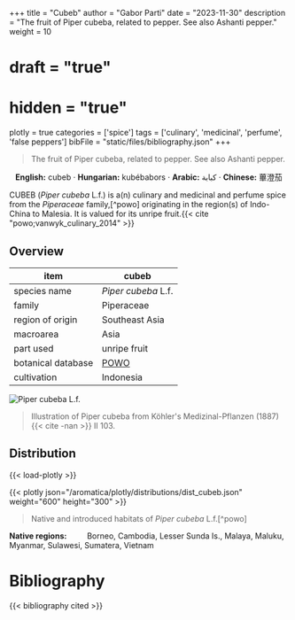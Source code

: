 +++
title = "Cubeb"
author = "Gabor Parti"
date = "2023-11-30"
description = "The fruit of Piper cubeba, related to pepper. See also Ashanti pepper."
weight = 10
# draft = "true"
# hidden = "true"
plotly = true
categories = ['spice']
tags = ['culinary', 'medicinal', 'perfume', 'false peppers']
bibFile = "static/files/bibliography.json"
+++

>The fruit of Piper cubeba, related to pepper. See also Ashanti pepper.

<center>

**English:** cubeb · **Hungarian:** kubébabors · **Arabic:** <span class="arabic-text" dir="rtl">كبابة</span> · **Chinese:** <span class="traditional-chinese-text">蓽澄茄</span> 

</center>

CUBEB (*Piper cubeba* L.f.) is a(n) culinary and medicinal and perfume spice from the *Piperaceae* family,[^powo] originating in the region(s) of Indo-China to Malesia. It is valued for its unripe fruit.{{< cite "powo;vanwyk_culinary_2014" >}}

## Overview

|       item       |                       cubeb                       |
|------------------|---------------------------------------------------|
|   species name   |                *Piper cubeba* L.f.                |
|      family      |                     Piperaceae                    |
| region of origin |                   Southeast Asia                  |
|     macroarea    |                        Asia                       |
|     part used    |                    unripe fruit                   |
|botanical database|[POWO](https://powo.science.kew.org/taxon/681071-1)|
|    cultivation   |                     Indonesia                     |

![*Piper cubeba* L.f.](/images/illustrations/cubeb.png?width=40rem "Illustration of Piper cubeba from Köhler's Medizinal-Pflanzen (1887)")

>Illustration of Piper cubeba from Köhler's Medizinal-Pflanzen (1887){{< cite -nan >}} II 103.

## Distribution

{{< load-plotly >}}

{{< plotly json="/aromatica/plotly/distributions/dist_cubeb.json" weight="600" height="300" >}}

>Native and introduced habitats of *Piper cubeba* L.f.[^powo]

<p style="text-align:left;">

**Native regions:** &ensp; &ensp; &ensp; Borneo, Cambodia, Lesser Sunda Is., Malaya, Maluku, Myanmar, Sulawesi, Sumatera, Vietnam

</p>



# Bibliography

{{< bibliography cited >}}

